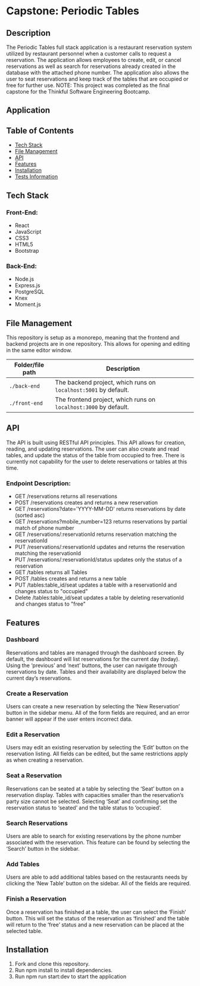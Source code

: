 # Capstone: Periodic Tables

## Description
The Periodic Tables full stack application is a restaurant reservation system utilized by restaurant personnel when a customer calls to request a reservation. The application allows employees to create, edit, or cancel reservations as well as search for reservations already created in the database with the attached phone number. The application also allows the user to seat reservations and keep track of the tables that are occupied or free for further use. 
NOTE: This project was completed as the final capstone for the Thinkful Software Engineering Bootcamp.

## Application


## Table of Contents

* [Tech Stack](#tech-stack)
* [File Management](#file-management)
* [API](#api)
* [Features](#features)
* [Installation](#installation)
* [Tests Information](#running-tests)

## Tech Stack

### Front-End:
-	React
-	JavaScript
-	CSS3
-	HTML5
-	Bootstrap
### Back-End:
-	Node.js
-	Express.js
-	PostgreSQL
-	Knex
-	Moment.js

## File Management

This repository is setup as a monorepo, meaning that the frontend and backend projects are in one repository. This allows for opening and editing in the same editor window.

| Folder/file path | Description                                                      |
| ---------------- | ---------------------------------------------------------------- |
| `./back-end`     | The backend project, which runs on `localhost:5001` by default.  |
| `./front-end`    | The frontend project, which runs on `localhost:3000` by default. |

## API
The API is built using RESTful API principles. This API allows for creation, reading, and updating reservations. The user can also create and read tables, and update the status of the table from occupied to free. There is currently not capability for the user to delete reservations or tables at this time.

### Endpoint Description:
- GET /reservations returns all reservations
- POST /reservations creates and returns a new reservation
- GET /reservations?date='YYYY-MM-DD' returns reservations by date (sorted asc)
- GET /reservations?mobile_number=123 returns reservations by partial match of phone number
- GET /reservations/:reservationId returns reservation matching the reservationId
- PUT /reservations/:reservationId updates and returns the reservation matching the reservationId
- PUT /reservations/:reservationId/status updates only the status of a reservation
- GET /tables returns all Tables
-	POST /tables creates and returns a new table
-	PUT /tables:table_id/seat updates a table with a reservationId and changes status to "occupied"
- Delete /tables:table_id/seat updates a table by deleting reservationId and changes status to "free"


## Features

### Dashboard
Reservations and tables are managed through the dashboard screen. By default, the dashboard will list reservations for the current day (today). Using the ‘previous’ and ‘next’ buttons, the user can navigate through reservations by date.
Tables and their availability are displayed below the current day’s reservations.

### Create a Reservation
Users can create a new reservation by selecting the ‘New Reservation’ button in the sidebar menu.
All of the form fields are required, and an error banner will appear if the user enters incorrect data.

### Edit a Reservation
Users may edit an existing reservation by selecting the ‘Edit’ button on the reservation listing. All fields can be edited, but the same restrictions apply as when creating a reservation.

### Seat a Reservation
Reservations can be seated at a table by selecting the ‘Seat’ button on a reservation display. Tables with capacities smaller than the reservation’s party size cannot be selected. Selecting ‘Seat’ and confirming set the reservation status to ‘seated’ and the table status to ‘occupied’.

### Search Reservations
Users are able to search for existing reservations by the phone number associated with the reservation. This feature can be found by selecting the ‘Search’ button in the sidebar.

### Add Tables
Users are able to add additional tables based on the restaurants needs by clicking the ‘New Table’ button on the sidebar. All of the fields are required.

### Finish a Reservation
Once a reservation has finished at a table, the user can select the ‘Finish’ button. This will set the status of the reservation as ‘finished’ and the table will return to the ‘free’ status and a new reservation can be placed at the selected table.


## Installation
1.	Fork and clone this repository.
1.	Run npm install to install dependencies.
1.	Run npm run start:dev to start the application


